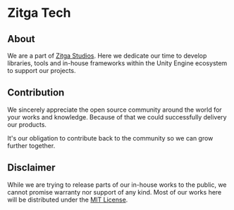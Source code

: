# Zitga Tech

## About

We are a part of [Zitga Studios](https://zitga.com.vn/en/about-us/). Here we dedicate our time to develop libraries, tools and in-house frameworks within the Unity Engine ecosystem to support our projects.

## Contribution

We sincerely appreciate the open source community around the world for your works and knowledge. Because of that we could successfully delivery our products.

It's our obligation to contribute back to the community so we can grow further together.

## Disclaimer

While we are trying to release parts of our in-house works to the public, we cannot promise warranty nor support of any kind. Most of our works here will be distributed under the [MIT License](https://opensource.org/licenses/MIT).
